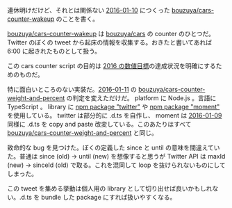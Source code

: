 連休明けだけど、それとは関係ない [2016-01-10][] につくった [bouzuya/cars-counter-wakeup][] のことを書く。

[bouzuya/cars-counter-wakeup][] は [bouzuya/cars][] の counter のひとつだ。 Twitter のぼくの tweet から起床の情報を収集する。おきたと書いてあれば 6:00 に起きれたものとして扱う。

この cars counter script の目的は [2016 の数値目標](https://github.com/bouzuya/blog.bouzuya.net/blob/64f50d616df3c1b9a940ba9f6b730da60ba608a2/docs/writing.md#metrics)の達成状況を明確にするためのものだ。

特に面白いところのない実装だ。[2016-01-11][] の [bouzuya/cars-counter-weight-and-percent][] の判定を変えただけだ。 platform に Node.js 。言語に TypeScript 。 library に [npm package "twitter"](https://www.npmjs.com/package/twitter) や [npm package "moment"](https://www.npmjs.com/package/moment) を使用している。 twitter は部分的に .d.ts を自作し、 moment は [2016-01-09][] 同様に .d.ts を copy and paste 改変している。このあたりはすべて [bouzuya/cars-counter-weight-and-percent][] と同じ。

致命的な bug を見つけた。ぼくの定義した since と until の意味を間違えていた。普通は since (old) -> until (new) を想像すると思うが Twitter API は maxId (new) -> sinceId (old) で取る。これを混同して loop を抜けられないものにしてしまった。

この tweet を集める挙動は個人用の library として切り出せば良いかもしれない。.d.ts を bundle した package にすれば扱いやすくなる。

[2016-01-09]: https://blog.bouzuya.net/2016/01/09/
[2016-01-10]: https://blog.bouzuya.net/2016/01/10/
[2016-01-11]: https://blog.bouzuya.net/2016/01/11/
[bouzuya/cars-counter-wakeup]: https://github.com/bouzuya/cars-counter-wakeup
[bouzuya/cars-counter-weight-and-percent]: https://github.com/bouzuya/cars-counter-weight-and-percent
[bouzuya/cars]: https://github.com/bouzuya/cars
